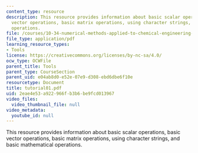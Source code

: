 ```yaml
---
content_type: resource
description: This resource provides information about basic scalar operations, basic
  vector operations, basic matrix operations, using character strings, and basic mathematical
  operations.
file: /courses/10-34-numerical-methods-applied-to-chemical-engineering-fall-2005/2eae4e53a922966fb3b6be9fcd013967_tutorial01.pdf
file_type: application/pdf
learning_resource_types:
- Tools
license: https://creativecommons.org/licenses/by-nc-sa/4.0/
ocw_type: OCWFile
parent_title: Tools
parent_type: CourseSection
parent_uid: e04ab8d0-e52e-07e9-d308-ebd6dbe6f10e
resourcetype: Document
title: tutorial01.pdf
uid: 2eae4e53-a922-966f-b3b6-be9fcd013967
video_files:
  video_thumbnail_file: null
video_metadata:
  youtube_id: null
---
```

This resource provides information about basic scalar operations, basic vector operations, basic matrix operations, using character strings, and basic mathematical operations.